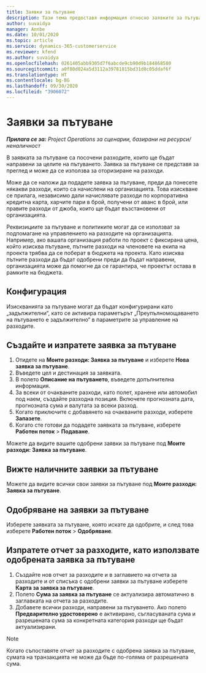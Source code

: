 ```yaml
---
title: Заявки за пътуване
description: Тази тема предоставя информация относно заявките за пътуване.
author: suvaidya
manager: Annbe
ms.date: 10/01/2020
ms.topic: article
ms.service: dynamics-365-customerservice
ms.reviewer: kfend
ms.author: suvaidya
ms.openlocfilehash: 0261405abb9305d7f6abcde9cb90d9b184868580
ms.sourcegitcommit: a0f80d024a5d3112a39781815bd31d0c05ddaf6f
ms.translationtype: HT
ms.contentlocale: bg-BG
ms.lasthandoff: 09/30/2020
ms.locfileid: "3906072"
---
```

# <a name="travel-requisitions"></a>Заявки за пътуване

_**Прилага се за:** Project Operations за сценарии, базирани на ресурси/неналичност_

В заявката за пътуване са посочени разходите, които ще бъдат направени за целите на пътуването. Заявка за пътуване се представя за преглед и може да се използва за оторизиране на разходи.

Може да се наложи да подадете заявка за пътуване, преди да понесете някакви разходи, които са начислени на организацията. Това изискване се прилага, независимо дали начислявате разходи по корпоративна кредитна карта, харчите пари в брой, получени от аванс в брой, или правите разходи от джоба, които ще бъдат възстановени от организацията.

Реквизициите за пътуване и политиките могат да се използват за подпомагане на управлението на разходите на организацията. Например, ако вашата организация работи по проект с фиксирана цена, който изисква пътуване, пътните разходи на членовете на екипа на проекта трябва да се поберат в бюджета на проекта. Като изисква пътните разходи да бъдат одобрени преди да бъдат направени, организацията може да помогне да се гарантира, че проектът остава в рамките на бюджета.

## <a name="configuration"></a>Конфигурация 

Изискванията за пътуване могат да бъдат конфигурирани като „задължителни“, като се активира параметърът „Преупълномощаването на пътуването е задължително“ в параметрите за управление на разходите. 

## <a name="create-and-submit-a-travel-requisition"></a>Създайте и изпратете заявка за пътуване

1. Отидете на **Моите разходи: Заявка за пътуване** и изберете **Нова заявка за пътуване**.
2. Въведете цел и дестинация за заявката.
3. В полето **Описание на пътуването**, въведете допълнителна информация. 
4. За всеки от очакваните разходи, като полет, хранене или автомобил под наем, създайте разходна позиция. Включете прогнозната дата, прогнозната сума и валутата за всеки разход. 
5. Когато приключите с добавянето на очакваните разходи, изберете **Запазете**.
6. Когато сте готови да подадете заявката за пътуване, изберете **Работен поток** > **Подаване**.

Можете да видите вашите одобрени заявки за пътуване под **Моите разходи: Заявка за пътуване**. 

## <a name="view-available-travel-requisitions"></a>Вижте наличните заявки за пътуване

Можете да видите всички свои заявки за пътуване под **Моите разходи: Заявка за пътуване**.

## <a name="approve-travel-requisitions"></a>Одобряване на заявки за пътуване

Изберете заявката за пътуване, която искате да одобрите, и след това изберете **Работен поток** > **Одобряване**.  

## <a name="submit-an-expense-report-using-your-approved-travel-requisition"></a>Изпратете отчет за разходите, като използвате одобрената заявка за пътуване

1. Създайте нов отчет за разходите и в заглавието на отчета за разходите и от списъка с одобрени заявки за пътуване изберете **Карта за заявка за пътуване**.
2. Полето **Сума за заявка за пътуване** се актуализира автоматично в заглавката на отчета за разходите.
3. Добавете всички разходи, направени за пътуването. Ако полето **Предварително удостоверено** е активирано, съгласуваната сума и разрешената сума за конкретната категория разходи ще бъдат актуализирани.

> [!NOTE]
> Когато съпоставяте отчет за разходите с одобрена заявка за пътуване, сумата на транзакцията не може да бъде по-голяма от разрешената сума. 
